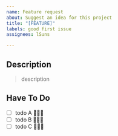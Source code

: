 ```yaml
---
name: Feature request
about: Suggest an idea for this project
title: "[FEATURE]"
labels: good first issue
assignees: lSuns

---
```


## Description

>description

## Have To Do

- [ ] todo A 🤦🏻‍♂️
- [ ] todo B 🤦🏻‍♂️
- [ ] todo C 🤦🏻‍♂️
